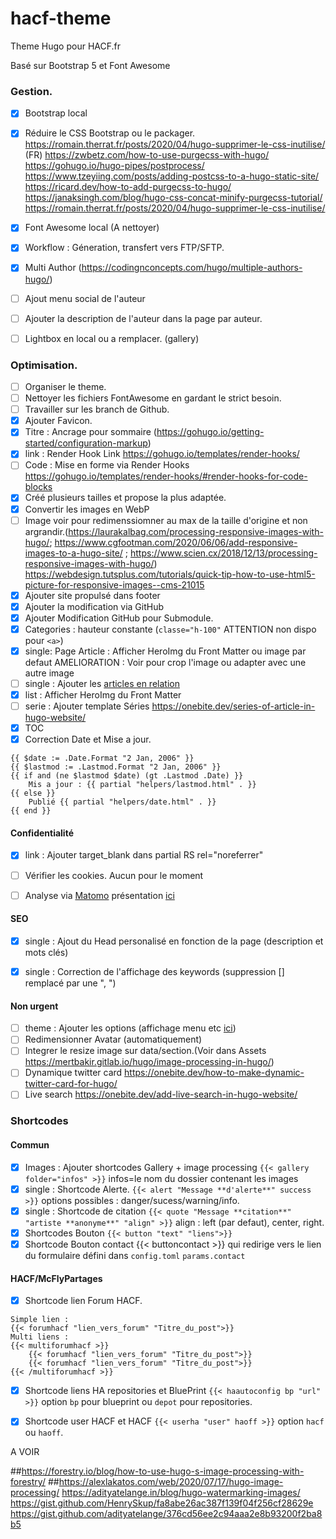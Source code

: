 # hacf-theme
Theme Hugo pour HACF.fr

Basé sur Bootstrap 5 et Font Awesome

### Gestion.
* [X] Bootstrap local
* [X] Réduire le CSS Bootstrap ou le packager.
https://romain.therrat.fr/posts/2020/04/hugo-supprimer-le-css-inutilise/ (FR)
https://zwbetz.com/how-to-use-purgecss-with-hugo/ 
https://gohugo.io/hugo-pipes/postprocess/ 
https://www.tzeyiing.com/posts/adding-postcss-to-a-hugo-static-site/
https://ricard.dev/how-to-add-purgecss-to-hugo/
https://janaksingh.com/blog/hugo-css-concat-minify-purgecss-tutorial/
https://romain.therrat.fr/posts/2020/04/hugo-supprimer-le-css-inutilise/

* [X] Font Awesome local (A nettoyer)
* [X] Workflow : Géneration, transfert vers FTP/SFTP.
* [X] Multi Author (https://codingnconcepts.com/hugo/multiple-authors-hugo/)
* [ ] Ajout menu social de l'auteur
* [ ] Ajouter la description de l'auteur dans la page par auteur.
* [ ] Lightbox en local ou a remplacer. (gallery)

### Optimisation.
* [ ] Organiser le theme.
* [ ] Nettoyer les fichiers FontAwesome en gardant le strict besoin.
* [ ] Travailler sur les branch de Github.
* [X] Ajouter Favicon.
* [X] Titre : Ancrage pour sommaire (https://gohugo.io/getting-started/configuration-markup)
* [X] link : Render Hook Link https://gohugo.io/templates/render-hooks/
* [ ] Code : Mise en forme via Render Hooks https://gohugo.io/templates/render-hooks/#render-hooks-for-code-blocks
* [X] Créé plusieurs tailles  et propose la plus adaptée.
* [X] Convertir les images en WebP
* [ ] Image voir pour redimenssiomner au max de la taille d'origine et non argrandir.(https://laurakalbag.com/processing-responsive-images-with-hugo/; https://www.cgfootman.com/2020/06/06/add-responsive-images-to-a-hugo-site/ ; https://www.scien.cx/2018/12/13/processing-responsive-images-with-hugo/) https://webdesign.tutsplus.com/tutorials/quick-tip-how-to-use-html5-picture-for-responsive-images--cms-21015
* [X] Ajouter site propulsé dans footer
* [X] Ajouter la modification via GitHub
* [X] Ajouter Modification GitHub pour Submodule.
* [X] Categories : hauteur constante (`classe="h-100"` ATTENTION non dispo pour `<a>`)
* [X] single: Page Article : Afficher HeroImg du Front Matter ou image par defaut AMELIORATION : Voir pour crop l'image ou adapter avec une autre image
* [ ] single : Ajouter les [articles en relation](https://bout2code.fr/tutos/creer-un-site-avec-hugo/comment-creer-un-site-avec-hugo-partie-7-ajouter-du-contenu-en-relation/)
* [X] list : Afficher HeroImg du Front Matter
* [ ] serie : Ajouter template Séries https://onebite.dev/series-of-article-in-hugo-website/
* [X] TOC
* [X] Correction Date et Mise a jour.
```
{{ $date := .Date.Format "2 Jan, 2006" }}
{{ $lastmod := .Lastmod.Format "2 Jan, 2006" }}
{{ if and (ne $lastmod $date) (gt .Lastmod .Date) }}
    Mis a jour : {{ partial "helpers/lastmod.html" . }}
{{ else }}
    Publié {{ partial "helpers/date.html" . }}
{{ end }}
```
  
#### Confidentialité
* [X] link : Ajouter target_blank dans partial RS rel="noreferrer"
* [ ] Vérifier les cookies. Aucun pour le moment
* [ ] Analyse via [Matomo](https://fr.matomo.org/) présentation [ici](https://zestedesavoir.com/tutoriels/2508/matomo-analytics/)


#### SEO
* [X] single : Ajout du Head personalisé en fonction de la page (description et mots clés)
* [X] single : Correction de l'affichage des keywords (suppression [] remplacé par une ", ")


#### Non urgent
* [ ] theme : Ajouter les options (affichage menu etc [ici](https://github.com/razonyang/hugo-theme-bootstrap/tree/master/layouts/partials/sidebar))
* [ ] Redimensionner Avatar (automatiquement)
* [ ] Integrer le resize image sur data/section.(Voir dans Assets https://mertbakir.gitlab.io/hugo/image-processing-in-hugo/)
* [ ] Dynamique twitter card https://onebite.dev/how-to-make-dynamic-twitter-card-for-hugo/
* [ ] Live search https://onebite.dev/add-live-search-in-hugo-website/

### Shortcodes
#### Commun
* [X] Images : Ajouter shortcodes Gallery + image processing `{{< gallery folder="infos" >}}` infos=le nom du dossier contenant les images
* [X] single : Shortcode Alerte. `{{< alert "Message **d'alerte**" success >}}` options possibles : danger/sucess/warning/info.
* [X] single : Shortcode de citation `{{< quote "Message **citation**" "artiste **anonyme**" "align" >}}` align : left (par defaut), center, right.
* [X] Shortcodes Bouton `{{< button "text" "liens">}}`
* [X] Shortcode Bouton contact {{< buttoncontact >}} qui redirige vers le lien du formulaire défini dans `config.toml` `params.contact`

#### HACF/McFlyPartages
* [X] Shortcode lien Forum HACF. 
```
Simple lien : 
{{< forumhacf "lien_vers_forum" "Titre_du_post">}} 
Multi liens : 
{{< multiforumhacf >}}
    {{< forumhacf "lien_vers_forum" "Titre_du_post">}}
    {{< forumhacf "lien_vers_forum" "Titre_du_post">}}
{{< /multiforumhacf >}}
```
* [X] Shortcode liens HA repositories et BluePrint `{{< haautoconfig bp "url" >}}` option `bp` pour blueprint ou `depot` pour repositories.
* [X] Shortcode user HACF et HACF `{{< userha "user" haoff >}}` option `hacf` ou `haoff`.


A VOIR

##https://forestry.io/blog/how-to-use-hugo-s-image-processing-with-forestry/
##https://alexlakatos.com/web/2020/07/17/hugo-image-processing/
https://adityatelange.in/blog/hugo-watermarking-images/
https://gist.github.com/HenrySkup/fa8abe26ac387f139f04f256cf28629e
https://gist.github.com/adityatelange/376cd56ee2c94aaa2e8b93200f2ba8b5
